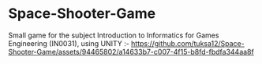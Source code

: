 # Space-Shooter-Game
Small game for the subject Introduction to Informatics for Games Engineering (IN0031), using UNITY
:-
https://github.com/tuksa12/Space-Shooter-Game/assets/94465802/a14633b7-c007-4f15-b8fd-fbdfa344aa8f
